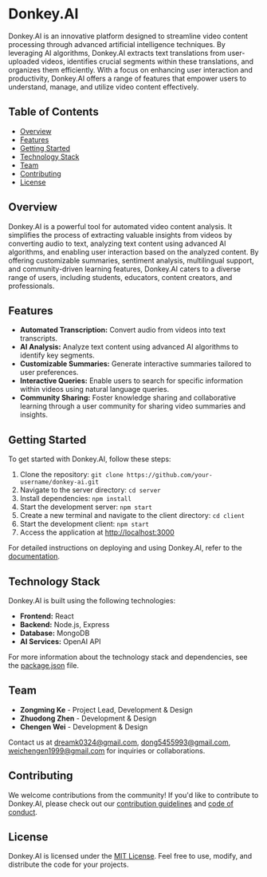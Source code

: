 # Donkey.AI

Donkey.AI is an innovative platform designed to streamline video content processing through advanced artificial intelligence techniques. By leveraging AI algorithms, Donkey.AI extracts text translations from user-uploaded videos, identifies crucial segments within these translations, and organizes them efficiently. With a focus on enhancing user interaction and productivity, Donkey.AI offers a range of features that empower users to understand, manage, and utilize video content effectively.

## Table of Contents

- [Overview](#overview)
- [Features](#features)
- [Getting Started](#getting-started)
- [Technology Stack](#technology-stack)
- [Team](#team)
- [Contributing](#contributing)
- [License](#license)

## Overview

Donkey.AI is a powerful tool for automated video content analysis. It simplifies the process of extracting valuable insights from videos by converting audio to text, analyzing text content using advanced AI algorithms, and enabling user interaction based on the analyzed content. By offering customizable summaries, sentiment analysis, multilingual support, and community-driven learning features, Donkey.AI caters to a diverse range of users, including students, educators, content creators, and professionals.

## Features

- **Automated Transcription:** Convert audio from videos into text transcripts.
- **AI Analysis:** Analyze text content using advanced AI algorithms to identify key segments.
- **Customizable Summaries:** Generate interactive summaries tailored to user preferences.
- **Interactive Queries:** Enable users to search for specific information within videos using natural language queries.
- **Community Sharing:** Foster knowledge sharing and collaborative learning through a user community for sharing video summaries and insights.

## Getting Started

To get started with Donkey.AI, follow these steps:

1. Clone the repository: `git clone https://github.com/your-username/donkey-ai.git`
2. Navigate to the server directory: `cd server`
3. Install dependencies: `npm install`
4. Start the development server: `npm start`
5. Create a new terminal and navigate to the client directory: `cd client`
6. Start the development client: `npm start`
7. Access the application at [http://localhost:3000](http://localhost:3000)

For detailed instructions on deploying and using Donkey.AI, refer to the [documentation](docs/README.md).

## Technology Stack

Donkey.AI is built using the following technologies:

- **Frontend:** React
- **Backend:** Node.js, Express
- **Database:** MongoDB
- **AI Services:** OpenAI API

For more information about the technology stack and dependencies, see the [package.json](package.json) file.

## Team

- **Zongming Ke** - Project Lead, Development & Design
- **Zhuodong Zhen** - Development & Design
- **Chengen Wei** - Development & Design

Contact us at [dreamk0324@gmail.com](mailto:dreamk0324@gmail.com), [dong5455993@gmail.com](mailto:dong5455993@gmail.com), [weichengen1999@gmail.com](mailto:weichengen1999@gmail.com) for inquiries or collaborations.

## Contributing

We welcome contributions from the community! If you'd like to contribute to Donkey.AI, please check out our [contribution guidelines](CONTRIBUTING.md) and [code of conduct](CODE_OF_CONDUCT.md).

## License

Donkey.AI is licensed under the [MIT License](LICENSE). Feel free to use, modify, and distribute the code for your projects.
